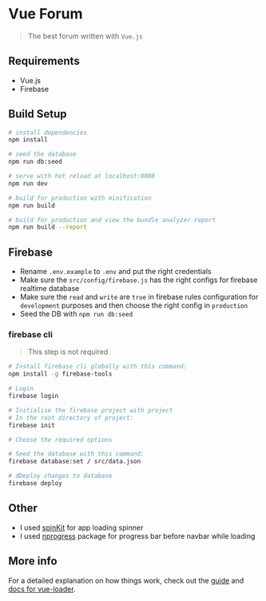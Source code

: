 # Vue Forum

> The best forum written with `Vue.js`

## Requirements

* Vue.js
* Firebase

## Build Setup

``` bash
# install dependencies
npm install

# seed the database
npm run db:seed

# serve with hot reload at localhost:8080
npm run dev

# build for production with minification
npm run build

# build for production and view the bundle analyzer report
npm run build --report
```

## Firebase

* Rename `.env.example` to `.env` and put the right credentials
* Make sure the `src/config/firebase.js` has the right configs for firebase realtime database
* Make sure the `read` and `write` are `true` in firebase rules configuration for `development` purposes and then choose the right config in `production`
* Seed the DB with `npm run db:seed`

### firebase cli

> This step is not required
``` bash
# Install firebase cli globally with this command:
npm install -g firebase-tools

# Login
firebase login

# Initialise the firebase project with project
# In the root directory of project:
firebase init

# Choose the required options

# Seed the database with this command:
firebase database:set / src/data.json

# dDeploy changes to database
firebase deploy
```


## Other

* I used [spinKit](http://tobiasahlin.com/spinkit/) for app loading spinner
* I used [nprogress](https://github.com/rstacruz/nprogress) package for progress bar before navbar while loading

## More info

For a detailed explanation on how things work, check out the [guide](http://vuejs-templates.github.io/webpack/) and [docs for vue-loader](http://vuejs.github.io/vue-loader).
